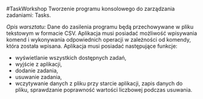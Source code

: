 #TaskWorkshop
Tworzenie programu konsolowego do zarządzania zadaniami: Tasks.

*Opis warsztatu:* 
Dane do zasilenia programu będą przechowywane w pliku tekstowym w formacie CSV. 
Aplikacja musi posiadać możliwość wpisywania komend i wykonywania odpowiednich operacji w zależności od komendy, która została wpisana. 
Aplikacja musi posiadać następujące funkcje:
-	wyświetlanie wszystkich dostępnych zadań,
-	wyjście z aplikacji,
-	dodanie zadania,
-	usuwanie zadania,
-	wczytywanie danych z pliku przy starcie aplikacji, zapis danych do pliku, sprawdzanie poprawność wartości liczbowej podczas usuwania.
